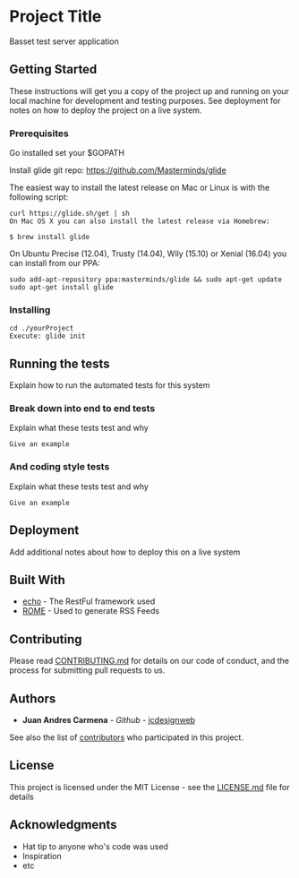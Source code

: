 # Project Title

Basset test server application

## Getting Started

These instructions will get you a copy of the project up and running on your local machine for development and testing purposes. See deployment for notes on how to deploy the project on a live system.

### Prerequisites

Go installed
set your $GOPATH

Install glide
git repo: https://github.com/Masterminds/glide

The easiest way to install the latest release on Mac or Linux is with the following script:

```
curl https://glide.sh/get | sh
On Mac OS X you can also install the latest release via Homebrew:
```

```
$ brew install glide
```

On Ubuntu Precise (12.04), Trusty (14.04), Wily (15.10) or Xenial (16.04) you can install from our PPA:

```
sudo add-apt-repository ppa:masterminds/glide && sudo apt-get update
sudo apt-get install glide
```

### Installing

```
cd ./yourProject
Execute: glide init
```

## Running the tests

Explain how to run the automated tests for this system

### Break down into end to end tests

Explain what these tests test and why

```
Give an example
```

### And coding style tests

Explain what these tests test and why

```
Give an example
```

## Deployment

Add additional notes about how to deploy this on a live system

## Built With

* [echo](https://echo.labstack.com/) - The RestFul framework used
* [ROME](https://rometools.github.io/rome/) - Used to generate RSS Feeds

## Contributing

Please read [CONTRIBUTING.md](https://echo.labstack.com/) for details on our code of conduct, and the process for submitting pull requests to us.

## Authors

* **Juan Andres Carmena** - *Github* - [jcdesignweb](https://github.com/jcdesignweb)

See also the list of [contributors](https://github.com/your/project/contributors) who participated in this project.

## License

This project is licensed under the MIT License - see the [LICENSE.md](LICENSE.md) file for details

## Acknowledgments

* Hat tip to anyone who's code was used
* Inspiration
* etc

